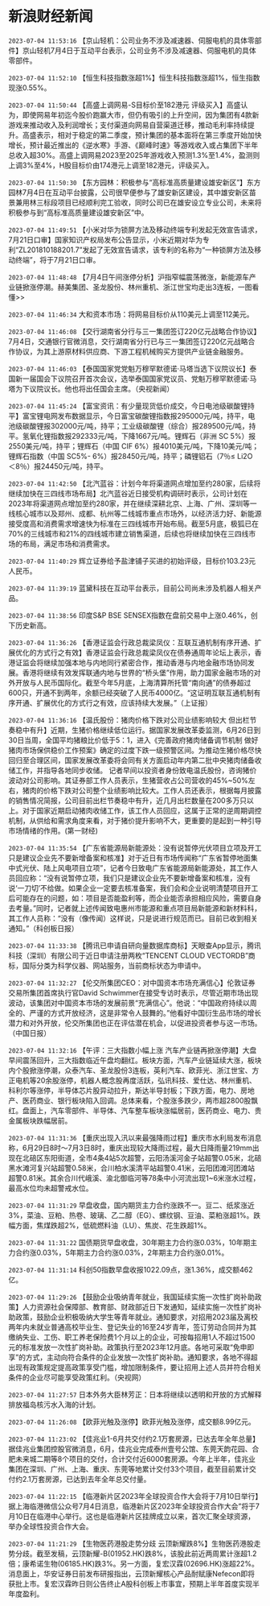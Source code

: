 # 新浪财经新闻
`2023-07-04 11:53:16` 【京山轻机：公司业务不涉及减速器、伺服电机的具体零部件】京山轻机7月4日于互动平台表示，公司业务不涉及减速器、伺服电机的具体零部件。

`2023-07-04 11:52:10` 【恒生科技指数涨超1%】恒生科技指数涨超1%，恒生指数现涨0.55%。

`2023-07-04 11:50:44` 【高盛上调网易-S目标价至182港元 评级买入】高盛认为，即使网易年初迄今股价跑赢大市，但仍有吸引的上升空间，因为集团有4款新游戏来推动收入及利润增长；支付渠道向网易自营渠道迁移，推动毛利率持续提升。高盛表示，相对于稳定的第二季度，预计集团的基本面将在第三季度开始加快增长，预计最近推出的《逆水寒》手游、《巅峰时速》等游戏收入或占集团下半年总收入超30%。高盛上调网易2023至2025年游戏收入预测1.3%至1.4%，盈测则上调3%至4%，H股目标价由174港元上调至182港元，评级买入。

`2023-07-04 11:50:30` 【东方园林：积极参与“高标准高质量建设雄安新区”】东方园林7月4日在互动平台披露，公司很早便参与了雄安新区建设，其中雄安新区苗景兼用林三标段项目已经顺利完工验收，同时公司已在雄安设立专业公司，未来将积极参与到“高标准高质量建设雄安新区”中。

`2023-07-04 11:49:51` 【小米对华为锁屏方法及移动终端专利发起无效宣告请求，7月21日口审】国家知识产权局发布公告显示，小米近期对华为专利“ZL201810188201.7”发起了无效宣告请求，该专利的名称为“一种锁屏方法及移动终端”，将于7月21日口审。

`2023-07-04 11:48:48` 【7月4日午间涨停分析】沪指窄幅震荡微涨，新能源车产业链掀涨停潮。赫美集团、圣龙股份、林州重机、浙江世宝均走出3连板，一图看懂>>

`2023-07-04 11:46:34` 大和资本市场：将网易目标价从110美元上调至112美元。

`2023-07-04 11:46:08` 【交行湖南省分行与三一集团签订220亿元战略合作协议】7月4日，交通银行官微消息，交行湖南省分行已与三一集团签订220亿元战略合作协议，为其上游原材料供应商、下游工程机械购买方提供产业链金融服务。

`2023-07-04 11:46:03` 【泰国国家党党魁万穆罕默德诺·马塔当选下议院议长】泰国新一届国会下议院召开首次会议，选举泰国国家党议员、党魁万穆罕默德诺·马塔为下议院议长。他也将出任国会主席。（央视新闻）

`2023-07-04 11:45:24` 【富宝资讯：有少量现货低价成交，今日电池级碳酸锂持平】富宝锂电网发布数据显示，今日富宝碳酸锂指数报295000元/吨，持平，电池级碳酸锂报302000元/吨，持平；工业级碳酸锂（综合）报289500元/吨，持平。氢氧化锂指数报292333元/吨，下降1667元/吨。锂辉石（非洲 SC 5%）报2550美元/吨，持平；锂辉石（中国 CIF 6%）报4010美元/吨，下降10美元/吨；锂辉石指数（中国 SC5%- 6%）报28450元/吨，持平；磷锂铝石（7％≤ Li2O ＜8％）报24450元/吨，持平。

`2023-07-04 11:42:50` 【北汽蓝谷：计划今年将渠道网点增加至约280家，后续将继续加快在三四线市场布局】北汽蓝谷近日接受机构调研时表示，公司计划在2023年将渠道网点增加至约280家，并在继续深耕北京、上海、广州、深圳等一线核心城市以及郑州、成都、杭州等二线城市重点市场外，以经济活力好、新能源接受度高和消费需求增速快为标准在三四线城市开始布局。截至5月底，极狐已在70%的三线城市和21%的四线城市建立销售渠道，后续也将继续加快在三四线市场的布局，满足市场和消费需求。

`2023-07-04 11:40:29` 辉立证券给予盐津铺子买进的初始评级，目标价103.23元人民币。

`2023-07-04 11:39:19` 蓝黛科技在互动平台表示，目前公司尚未涉及机器人相关产品。

`2023-07-04 11:38:56` 印度S&P BSE SENSEX指数在盘前交易中上涨0.46%，创下历史新高。

`2023-07-04 11:36:26` 【香港证监会行政总裁梁凤仪：互联互通机制有序开通、扩展优化的方式行之有效】香港证监会行政总裁梁凤仪在债券通周年论坛上表示，香港证监会将继续加强本地与内地同行紧密合作，推动香港与内地金融市场协同发展。香港将继续有效发挥联通内地与世界的“桥头堡”作用，助力国家金融市场的对外开放与人民币国际化。截至今年5月底，上海清算所托管“南向通”的债券超过600只，开通不到两年，余额已经突破了人民币4000亿。“这证明互联互通机制有序开通、扩展优化的方式行之有效，应该持续大发展。”（上证报）

`2023-07-04 11:36:16` 【温氏股份：猪肉价格下跌对公司业绩影响较大 但出栏节奏稳中有升】近期，生猪价格继续低位运行。据国家发展改革委监测，6月26日到30日当周，全国平均猪粮比价低于5：1，进入《完善政府猪肉储备调节机制 做好猪肉市场保供稳价工作预案》确定的过度下跌一级预警区间。为推动生猪价格尽快回归至合理区间，国家发展改革委将会同有关方面启动年内第二批中央猪肉储备收储工作，并指导各地同步收储。 记者早间以投资者身份致电温氏股份，咨询猪价波动对公司影响。其证券部工作人员表示，生猪营收占公司营收的45%~50%左右，猪肉的价格下跌对公司整个业绩影响比较大。工作人员还表示，根据每月披露的销售情况简报，公司目前出栏节奏稳中有升，近几月出栏数量在200多万只以上。对于国家近期启动猪肉收储工作，该工作人员回应，这属于正常的逆周期调控机制，从供给和需求角度来看，对于猪价提升影响不大，更重要的是起到一种引导市场情绪的作用。(第一财经)

`2023-07-04 11:35:54` 【广东省能源局新能源处：没有说暂停光伏项目立项及开工 只是建议企业先不要新增备案和核准】对于近日有市场传闻称“广东省暂停地面集中式光伏、陆上风电项目立项”，记者今日致电广东省能源局新能源处，其工作人员回应称：“没有说暂停立项，我们只是建议企业先不要新增备案和核准，没有说‘一刀切’不给做。如果企业一定要去核准备案，我们会和企业说明清楚项目开工后可能存在的问题，如：项目是否能盈利等，而企业能否承担相应风险，需要自身去考量。”同时，记者就上述传闻致电惠州市能源和重点项目局新能源和新材料科，其工作人员称：“没有（像传闻）这样说，只是说进行规范而已。目前已收到相关通知。”（科创板日报）

`2023-07-04 11:33:38` 【腾讯已申请自研向量数据库商标】天眼查App显示，腾讯科技（深圳）有限公司于近日申请注册两枚“TENCENT CLOUD VECTORDB”商标，国际分类为科学仪器、网站服务，当前商标状态为申请中。

`2023-07-04 11:32:27` 【伦交所集团CEO：对中国资本市场充满信心】伦敦证券交易所集团首席执行官David Schwimmer在接受专访时表示，尽管近期市场出现波动，该集团对中国资本市场的发展前景“充满信心”。他说：“中国政府持续以周全的、严谨的方式开放经济，这是非常令人鼓舞的。”他看好中国衍生品市场的增长潜力和对外开放，伦交所集团也正在评估潜在机会，以促进投资者参与这一市场。（中国日报）

`2023-07-04 11:32:16` 【午评：三大指数小幅上涨 汽车产业链再掀涨停潮】大盘早间震荡回升，三大指数临近午盘均翻红。板块方面，汽车产业链延续大涨，板块内个股掀涨停潮，众泰汽车、圣龙股份3连板，英利汽车、欧菲光、浙江世宝、方正电机等20余股涨停，机器人概念股再度活跃，弘讯科技、爱仕达、林州重机、科利尔等涨停，半导体芯片股异动拉升，斯达半导封板；下跌方面，电力、房地产、医药商业、银行板块陷入回调。总体来看，个股涨多跌少，两市超2800股飘红。盘面上，汽车零部件、半导体、汽车整车板块涨幅居前，医药商业、电力、贵金属板块跌幅居前。

`2023-07-04 11:31:36` 【重庆出现入汛以来最强降雨过程】重庆市水利局发布消息称，6月29日8时～7月3日8时，重庆出现较大降雨过程，最大日降雨量219mm出现在北碚区东阳街道，全市4条4站5次超警，云阳汤溪河金子站超警0.05米，北碚黑水滩河复兴站超警0.58米，合川柏水溪清平站超警0.41米，云阳团滩河团滩站超警0.81米。其余合川代峨溪、渝北御临河等78条中小河流出现1~6米涨水过程，最高水位均未超警戒水位。

`2023-07-04 11:31:29` 早盘收盘，国内期货主力合约涨跌不一。豆二、纸浆涨近3%，菜油、豆粕、热卷、玻璃、乙二醇（EG）、螺纹钢、豆油、菜粕涨超1%。跌幅方面，焦煤跌超2%，低硫燃料油（LU）、焦炭、花生跌超1%。

`2023-07-04 11:31:22` 国债期货早盘收盘，30年期主力合约涨0.03%，10年期主力合约涨0.03%，5年期主力合约涨0.03%，2年期主力合约涨0.01%。

`2023-07-04 11:31:14` 科创50指数早盘收报1022.09点，涨1.36%，成交额462亿。

`2023-07-04 11:29:26` 【鼓励企业吸纳青年就业，我国延续实施一次性扩岗补助政策】人力资源社会保障部、教育部、财政部近日下发通知，延续实施一次性扩岗补助政策，鼓励企业积极吸纳大学生等青年就业。通知要求，对招用2023届及离校两年内未就业普通高校毕业生、登记失业的16至24岁青年，签订劳动合同并为其缴纳失业、工伤、职工养老保险费1个月以上的企业，可按每招用1人不超过1500元的标准发放一次性扩岗补助。政策执行至2023年12月底。各地可采取“免申即享”的方式，主动向符合条件的企业发放一次性扩岗补助。通知要求，各地不得超出现有政策规定提高政策享受门槛，增加限制条件，要让招用上述人员并符合相关条件的企业尽可能享受政策红利。（央视网）

`2023-07-04 11:27:57` 日本外务大臣林芳正：日本将继续以透明和开放的方式解释排放福岛核污水入海的计划。

`2023-07-04 11:26:08` 【欧菲光触及涨停】欧菲光触及涨停，成交额8.99亿元。

`2023-07-04 11:23:02` 【佳兆业1-6月共交付约2.1万套房源，已达去年全年总量】据佳兆业集团控股官微消息，6月，佳兆业完成泰州壹号公馆、东莞天韵花园、合肥未来城二期等8个项目的交付，合计交付近6000套房源。今年上半年，佳兆业集团在深圳、广州、上海、重庆、东莞等地累计交付33个项目，截至目前累计交付约2.1万套房源，已达到去年全年总交付量。

`2023-07-04 11:22:15` 【临港新片区2023年全球投资合作大会将于7月10日举行】据上海临港微信公众号7月4日消息，临港新片区2023年全球投资合作大会”将于7月10日在临港中心举行。这也是临港新片区挂牌成立以来，首次汇聚全球资源，举办全球性投资合作大会。

`2023-07-04 11:21:29` 【生物医药港股走势分歧 云顶新耀跌8%】生物医药港股走势分歧。截至发稿，云顶新耀-B(01952.HK)跌8%，该股此前近两周累计涨超1.2倍；康希诺生物(06185.HK)跌3%。另一方面，复宏汉霖(02696.HK)涨超22%。消息面上，华安证券日前发布研报指出，云顶新耀核心产品耐赋康Nefecon即将获批上市。复宏汉霖昨日则公告终止A股科创板上市事宜，预期上半年首度实现半年度盈利。

